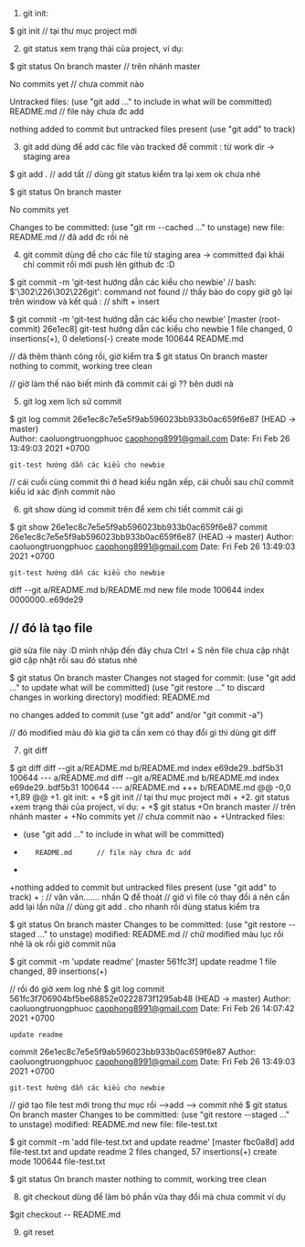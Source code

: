 1. git init:

$ git init // tại thư mục project mới

2. git status
xem trạng thái của project, ví dụ: 

$ git status
On branch master // trên nhánh master

No commits yet // chưa commit nào

Untracked files:
  (use "git add <file>..." to include in what will be committed)
        README.md 	// file này chưa đc add
 
nothing added to commit but untracked files present (use "git add" to track)

3. git add
dùng để add các file vào tracked để commit : từ work dir -> staging area 

$ git add . // add tất
// dùng git status kiểm tra lại xem ok chưa nhé

$ git status
On branch master

No commits yet

Changes to be committed:
  (use "git rm --cached <file>..." to unstage)
        new file:   README.md 	// đã add đc rồi nè

4. git commit
dùng để cho các file từ staging area -> committed đại khái chỉ commit rồi mới push lên github đc :D

$ git commit -m 'git-test hướng dẫn các kiểu cho newbie'
// bash: $'\302\226\302\226git': command not found // thấy bảo do copy giờ gõ lại trên window
và kết quả : // shift + insert

$ git commit -m 'git-test hướng dẫn các kiểu cho newbie'
[master (root-commit) 26e1ec8] git-test hướng dẫn các kiểu cho newbie
 1 file changed, 0 insertions(+), 0 deletions(-)
 create mode 100644 README.md

// đã thêm thành công rồi, giờ kiểm tra
$ git status
On branch master
nothing to commit, working tree clean

// giờ làm thế nào biết mình đã commit cái gì ?? bên dưới nà

5. git log
xem lịch sử commit

$ git log
commit 26e1ec8c7e5e5f9ab596023bb933b0ac659f6e87 (HEAD -> master)  
Author: caoluongtruongphuoc <caophong8991@gmail.com>
Date:   Fri Feb 26 13:49:03 2021 +0700

    git-test hướng dẫn các kiểu cho newbie

// cái cuối cùng commit thì ở head kiểu ngăn xếp, cái chuỗi  sau chữ commit kiểu id xác định commit nào

6. git show
dùng id commit trên để xem chi tiết commit cái gì 

$ git show 26e1ec8c7e5e5f9ab596023bb933b0ac659f6e87
commit 26e1ec8c7e5e5f9ab596023bb933b0ac659f6e87 (HEAD -> master)
Author: caoluongtruongphuoc <caophong8991@gmail.com>
Date:   Fri Feb 26 13:49:03 2021 +0700

    git-test hướng dẫn các kiểu cho newbie

diff --git a/README.md b/README.md
new file mode 100644
index 0000000..e69de29

// đó là tạo file 
----------------------------------------------------------
giờ sửa file này :D mình nhập đến đây chưa Ctrl + S nên file chưa cập nhật
giờ cập nhật rồi sau đó status nhé 

$ git status
On branch master
Changes not staged for commit:
  (use "git add <file>..." to update what will be committed)
  (use "git restore <file>..." to discard changes in working directory)
        modified:   README.md

no changes added to commit (use "git add" and/or "git commit -a")

// đó modified màu đỏ kìa giờ ta cần xem có thay đổi gì thì dùng git diff

7. git diff

$ git diff
diff --git a/README.md b/README.md
index e69de29..bdf5b31 100644
--- a/README.md
diff --git a/README.md b/README.md
index e69de29..bdf5b31 100644
--- a/README.md
+++ b/README.md
@@ -0,0 +1,89 @@
+1. git init:
+
+$ git init // tại thư mục project mới
+
+2. git status
+xem trạng thái của project, ví dụ:
+
+$ git status
+On branch master // trên nhánh master
+
+No commits yet // chưa commit nào
+
+Untracked files:
+  (use "git add <file>..." to include in what will be committed)
+        README.md      // file này chưa đc add
+
+nothing added to commit but untracked files present (use "git add" to track)
+
:
// vân vân....... nhấn Q để thoát
// giờ vì file có thay đổi á nên cần add lại lần nữa
// dùng git add . cho nhanh rồi dùng status kiểm tra

$ git status
On branch master
Changes to be committed:
  (use "git restore --staged <file>..." to unstage)
        modified:   README.md
// chữ modified màu lục rồi nhé là ok rồi  giờ commit nũa
 
$ git commit -m 'update readme'
[master 561fc3f] update readme
 1 file changed, 89 insertions(+)

// rồi đó giờ xem log nhé
$ git log
commit 561fc3f706904bf5be68852e0222873f1295ab48 (HEAD -> master)
Author: caoluongtruongphuoc <caophong8991@gmail.com>
Date:   Fri Feb 26 14:07:42 2021 +0700

    update readme

commit 26e1ec8c7e5e5f9ab596023bb933b0ac659f6e87
Author: caoluongtruongphuoc <caophong8991@gmail.com>
Date:   Fri Feb 26 13:49:03 2021 +0700

    git-test hướng dẫn các kiểu cho newbie

// giờ tạo file test mới trong thư mục rồi -->add --> commit nhé
$ git status
On branch master
Changes to be committed:
  (use "git restore --staged <file>..." to unstage)
        modified:   README.md
        new file:   file-test.txt

$ git commit -m 'add file-test.txt and update readme'
[master fbc0a8d] add file-test.txt and update readme
 2 files changed, 57 insertions(+)
 create mode 100644 file-test.txt

$ git status
On branch master
nothing to commit, working tree clean

8. git checkout
dùng để làm bỏ phần vừa thay đổi mà chưa commit
ví dụ

$git checkout -- README.md

9. git reset








